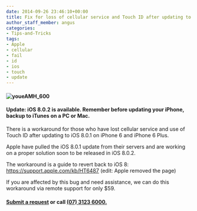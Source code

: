 ```yaml
---
date: 2014-09-26 23:46:10+00:00
title: Fix for loss of cellular service and Touch ID after updating to iOS 8.0.1 on iPhone 6 & 6 Plus
author_staff_member: angus
categories:
- Tips-and-Tricks
tags:
- Apple
- cellular
- fail
- id
- ios
- touch
- update
---
```


#### ![youeAMH_600](/assets/images/youeAMH_600.jpg)
#### Update: iOS 8.0.2 is available. Remember before updating your iPhone, backup to iTunes on a PC or Mac.
There is a workaround for those who have lost cellular service and use of Touch ID after updating to iOS 8.0.1 on iPhone 6 and iPhone 6 Plus.

Apple have pulled the iOS 8.0.1 update from their servers and are working on a proper solution soon to be released in iOS 8.0.2.

The workaround is a guide to revert back to iOS 8: https://support.apple.com/kb/HT6487 (edit: Apple removed the page)

If you are affected by this bug and need assistance, we can do this workaround via remote support for only $59.


#### [Submit a request](https://itsolver.zendesk.com/hc/en-gb/requests/new) or call [(07) 3123 6000.](tel:+61731236000)
